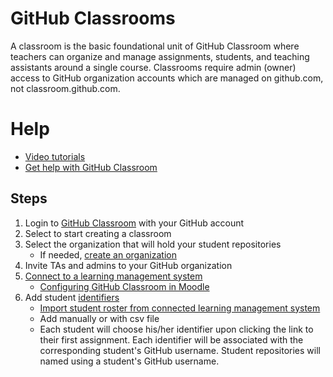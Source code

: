 # GitHub Classrooms
A classroom is the basic foundational unit of GitHub Classroom where teachers can organize and manage assignments, students, and teaching assistants around a single course. Classrooms require admin (owner) access to GitHub organization accounts which are managed on github.com, not classroom.github.com.

# Help
* [Video tutorials](https://classroom.github.com/videos)
* [Get help with GitHub Classroom](https://classroom.github.com/help)

## Steps
1. Login to [GitHub Classroom](https://classroom.github.com/) with your GitHub account
2. Select to start creating a classroom
3. Select the organization that will hold your student repositories
    * If needed, [create an organization](organizations.md)
4. Invite TAs and admins to your GitHub organization
5. [Connect to a learning management system](https://classroom.github.com/help/connect-to-lms)
    * [Configuring GitHub Classroom in Moodle](https://classroom.github.com/help/setup-moodle)
6. Add student [identifiers](https://classroom.github.com/help/glossary#identifier)
    * [Import student roster from connected learning management system](https://classroom.github.com/help/import-roster-from-lms)
    * Add manually or with csv file
    * Each student will choose his/her identifier upon clicking the link to their first assignment. Each identifier will be associated with the corresponding student's GitHub username. Student repositories will named using a student's GitHub username. 